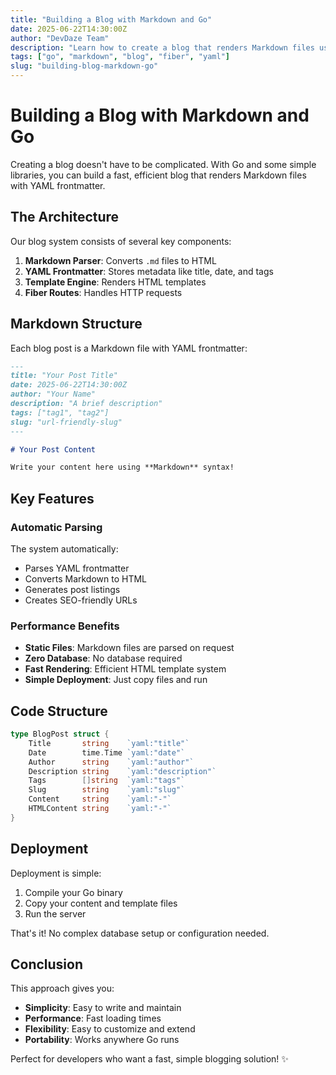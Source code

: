 ```yaml
---
title: "Building a Blog with Markdown and Go"
date: 2025-06-22T14:30:00Z
author: "DevDaze Team"
description: "Learn how to create a blog that renders Markdown files using Go and Fiber"
tags: ["go", "markdown", "blog", "fiber", "yaml"]
slug: "building-blog-markdown-go"
---
```


# Building a Blog with Markdown and Go

Creating a blog doesn't have to be complicated. With Go and some simple libraries, you can build a fast, efficient blog that renders Markdown files with YAML frontmatter.

## The Architecture

Our blog system consists of several key components:

1. **Markdown Parser**: Converts `.md` files to HTML
2. **YAML Frontmatter**: Stores metadata like title, date, and tags
3. **Template Engine**: Renders HTML templates
4. **Fiber Routes**: Handles HTTP requests

## Markdown Structure

Each blog post is a Markdown file with YAML frontmatter:

```markdown
---
title: "Your Post Title"
date: 2025-06-22T14:30:00Z
author: "Your Name"
description: "A brief description"
tags: ["tag1", "tag2"]
slug: "url-friendly-slug"
---

# Your Post Content

Write your content here using **Markdown** syntax!
```

## Key Features

### Automatic Parsing
The system automatically:
- Parses YAML frontmatter
- Converts Markdown to HTML
- Generates post listings
- Creates SEO-friendly URLs

### Performance Benefits
- **Static Files**: Markdown files are parsed on request
- **Zero Database**: No database required
- **Fast Rendering**: Efficient HTML template system
- **Simple Deployment**: Just copy files and run

## Code Structure

```go
type BlogPost struct {
    Title       string    `yaml:"title"`
    Date        time.Time `yaml:"date"`
    Author      string    `yaml:"author"`
    Description string    `yaml:"description"`
    Tags        []string  `yaml:"tags"`
    Slug        string    `yaml:"slug"`
    Content     string    `yaml:"-"`
    HTMLContent string    `yaml:"-"`
}
```

## Deployment

Deployment is simple:
1. Compile your Go binary
2. Copy your content and template files
3. Run the server

That's it! No complex database setup or configuration needed.

## Conclusion

This approach gives you:
- **Simplicity**: Easy to write and maintain
- **Performance**: Fast loading times
- **Flexibility**: Easy to customize and extend
- **Portability**: Works anywhere Go runs

Perfect for developers who want a fast, simple blogging solution! ✨
